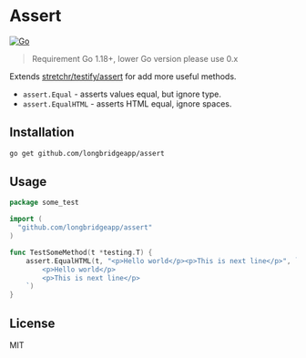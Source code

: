 # Assert

[![Go](https://github.com/longbridgeapp/assert/actions/workflows/go.yml/badge.svg)](https://github.com/longbridgeapp/assert/actions/workflows/go.yml)

> Requirement Go 1.18+, lower Go version please use 0.x

Extends [stretchr/testify/assert](https://github.com/stretchr/testify/tree/master/assert) for add more useful methods.

- `assert.Equal` - asserts values equal, but ignore type.
- `assert.EqualHTML` - asserts HTML equal, ignore spaces.

## Installation

```bash
go get github.com/longbridgeapp/assert
```

## Usage

```go
package some_test

import (
  "github.com/longbridgeapp/assert"
)

func TestSomeMethod(t *testing.T) {
	assert.EqualHTML(t, "<p>Hello world</p><p>This is next line</p>", `
		<p>Hello world</p>
		<p>This is next line</p>
	`)
}
```

## License

MIT
